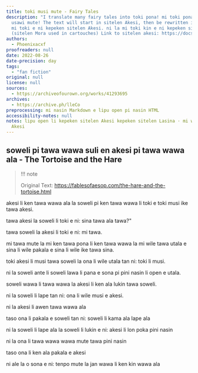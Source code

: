 ```yaml
---
title: toki musi mute - Fairy Tales
description: "I translate many fairy tales into toki pona! mi toki pona e toki musi
  usawi mute! The text will start in sitelen Akesi, then be rewritten in sitelen Lasina.
  mi toki e ni kepeken sitelen Akesi. ni la mi toki kin e ni kepeken sitelen Lasina
  (sitelen Mora used in cartouches) Link to sitelen akesi: https://docs.google.com/document/d/16uRD4ag-reoUJLVuWT0CUXd4lHuRYHJ3Mn-JjFzFiRw/edit"
authors:
  - Phoenixacxf
proofreaders: null
date: 2022-08-26
date-precision: day
tags:
  - "fan fiction"
original: null
license: null
sources:
  - https://archiveofourown.org/works/41293695
archives:
  - https://archive.ph/lleCo
preprocessing: mi nasin Markdown e lipu open pi nasin HTML
accessibility-notes: null
notes: lipu open li kepeken sitelen Akesi kepeken sitelen Lasina · mi weka e sitelen
  Akesi
---
```


## soweli pi tawa wawa suli en akesi pi tawa wawa ala - The Tortoise and the Hare

> !!! note
>
> Original Text: https://fablesofaesop.com/the-hare-and-the-tortoise.html

akesi li ken tawa wawa ala la soweli pi ken tawa wawa li toki e toki musi ike tawa akesi.

tawa akesi la soweli li toki e ni: sina tawa ala tawa?"

tawa soweli la akesi li toki e ni: mi tawa.

mi tawa mute la mi ken tawa pona li ken tawa wawa la mi wile tawa utala e sina li wile pakala e sina li wile ike tawa sina.

toki akesi li musi tawa soweli la ona li wile utala tan ni: toki li musi.

ni la soweli ante li soweli lawa li pana e sona pi pini nasin li open e utala.

soweli wawa li tawa wawa la akesi li ken ala lukin tawa soweli.

ni la soweli li lape tan ni: ona li wile musi e akesi.

ni la akesi li awen tawa wawa ala

taso ona li pakala e soweli tan ni: soweli li kama ala lape ala

ni la soweli li lape ala la soweli li lukin e ni: akesi li lon poka pini nasin

ni la ona li tawa wawa wawa mute tawa pini nasin

taso ona li ken ala pakala e akesi

ni ale la o sona e ni: tenpo mute la jan wawa li ken kin wawa ala
